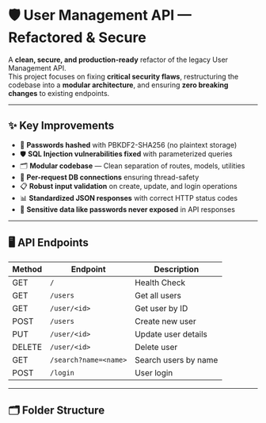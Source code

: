 # 🛡️ User Management API — Refactored & Secure

A **clean, secure, and production-ready** refactor of the legacy User Management API.  
This project focuses on fixing **critical security flaws**, restructuring the codebase into a **modular architecture**, and ensuring **zero breaking changes** to existing endpoints.

---

## ✨ Key Improvements

- 🔐 **Passwords hashed** with PBKDF2-SHA256 (no plaintext storage)
- 🛡️ **SQL Injection vulnerabilities fixed** with parameterized queries
- 🗂️ **Modular codebase** — Clean separation of routes, models, utilities
- 🧵 **Per-request DB connections** ensuring thread-safety
- 📋 **Robust input validation** on create, update, and login operations
- 📊 **Standardized JSON responses** with correct HTTP status codes
- 🚫 **Sensitive data like passwords never exposed** in API responses

---

## 🖥️ API Endpoints

| Method | Endpoint                | Description              |
|--------|-------------------------|--------------------------|
| GET    | `/`                     | Health Check              |
| GET    | `/users`                | Get all users             |
| GET    | `/user/<id>`            | Get user by ID            |
| POST   | `/users`                | Create new user           |
| PUT    | `/user/<id>`            | Update user details       |
| DELETE | `/user/<id>`            | Delete user               |
| GET    | `/search?name=<name>`   | Search users by name      |
| POST   | `/login`                | User login                |

---

## 🗂️ Folder Structure

